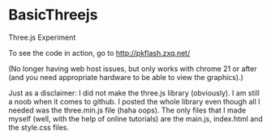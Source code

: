 BasicThreejs
============

Three.js Experiment

To see the code in action, go to http://pkflash.zxq.net/ 

(No longer having web host issues, but only works with chrome 21 or after (and you need appropriate hardware to be able to view the graphics).)

Just as a disclaimer: I did not make the three.js library (obviously). I am still a noob when it comes to github. I posted the whole library even though all I needed was the three.min.js file (haha oops). The only files that I made myself (well, with the help of online tutorials) are the main.js, index.html and the style.css files.
